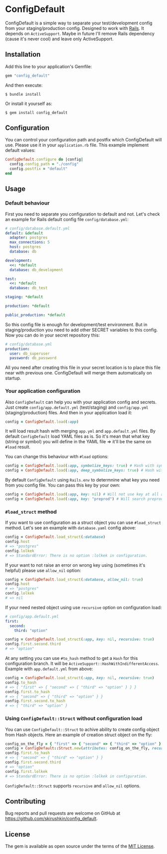 # ConfigDefault

ConfigDefault is a simple way to separate your test/development config from your staging/production config.
Designed to work with [Rails](https://github.com/rails/rails). It depends on `ActiveSupport`.
Maybe in future I'll remove Rails dependency (cause it's never cool) and leave only ActiveSupport.

## Installation

Add this line to your application's Gemfile:

```ruby
gem "config_default"
```

And then execute:

    $ bundle install

Or install it yourself as:

    $ gem install config_default

## Configuration

You can control your configuration path and postfix which ConfigDefault will use.
Please use it in your `application.rb` file.
This example implement default values:

```ruby
ConfigDefault.configure do |config|
  config.config_path = "./config"
  config.postfix = "default"
end
```

## Usage

### Default behaviour

First you need to separate you configuration to default and not.
Let's check an example for Rails default config file `config/database.yml`:

```yaml
# config/database.default.yml
default: &default
  adapter: postgres
  max_connections: 5
  host: postgres
  database: db

development:
  <<: *default
  database: db_development

test:
  <<: *default
  database: db_test

staging: *default

production: *default

public_production: *default
```

So this config file is enough for development/test environment.
But in staging/production you need to add other SECRET variables to this config.
Now you can do in your secret repository this:

```yaml
# config/database.yml
production:
  user: db_superuser
  password: db_password
```

All you need after creating this file in your secret location is to place this file near with
previous one. ConfigDefault will merge them automatically on startup.

### Your application configuration

Also `ConfigDefault` can help you with your application config and secrets.
Just create `config/app.default.yml` (test/staging) and `config/app.yml` (staging/production) files.
And then in your application load it:

```ruby
config = ConfigDefault.load(:app)
```

It will load result hash with merging `app.yml` and `app.default.yml` files.
By default `ConfigDefault` load YAML files as is.
So it's mean that what key (string or symbol) you will define in the YAML file => it'll be the same on `#load` result.

You can change this behaviour with `#load` options:
```ruby
config = ConfigDefault.load(:app, symbolize_keys: true) # Hash with symbolized first keys
config = ConfigDefault.load(:app, deep_symbolize_keys: true) # Hash with symbolized all keys
```

By default `ConfigDefault` using `Rails.env` to determnine what key you need from you config file.
You can pass this key by your own:
```ruby
config = ConfigDefault.load(:app, key: nil) # Will not use key at all and result by full file
config = ConfigDefault.load(:app, key: "preprod") # Will search preprod key in file
```

### `#load_struct` method

If you want to use configuration as a struct object you can use `#load_struct` method.
Let's see an example with `database.yaml` config above:

```ruby
config = ConfigDefault.load_struct(:database)
config.host
# => "postgres"
config.lolkek
# => StandardError: There is no option :lolkek in configuration.
```

If your want to not raise an error on wrong key using (sometimes it's helpful) please use `allow_nil` option:

```ruby
config = ConfigDefault.load_struct(:database, allow_nil: true)
config.host
# => "postgres"
config.lolkek
# => nil
```

If your need nested object using use `recursive` option on configuration load:

```yaml
# config/app.default.yml
first:
  second:
    third: "option"
```

```ruby
config = ConfigDefault.load_struct(:app, key: nil, recursive: true)
config.first.second.third
# => "option"
```

At any setting you can use `#to_hash` method to get a `Hash` for this configuration branch.
It will be `ActiveSupport::HashWithIndifferentAccess`.
Example with `app.default.yml` from above:

```ruby
config = ConfigDefault.load_struct(:app, key: nil, recursive: true)
config.to_hash
# => { "first" => { "second" => { "third" => "option" } } }
config.first.to_hash
# => { "second" => { "third" => "option" } }
config.first.second.to_hash
# => { "third" => "option" }
```

### Using `ConfigDefault::Struct` without configuration load

You can use `ConfigDefault::Struct` to achive ability to create config object from Hash objects.
Here an example of creation struct object on the fly:

```ruby
config_on_the_fly = { "first" => { "second" => { "third" => "option" } } }
config = ConfigDefault::Struct.new(attributes: config_on_the_fly, recursive: true)
config.first.to_hash
# => { "second" => { "third" => "option" } }
config.first.second.third
# => "option"
config.first.lolkek
# => StandardError: There is no option :lolkek in configuration.
```

`ConfigDefault::Struct` supports `recursive` and `allow_nil` options.

## Contributing

Bug reports and pull requests are welcome on GitHub at https://github.com/skirushkin/config_default.

## License

The gem is available as open source under the terms of the [MIT License](https://opensource.org/licenses/MIT).
